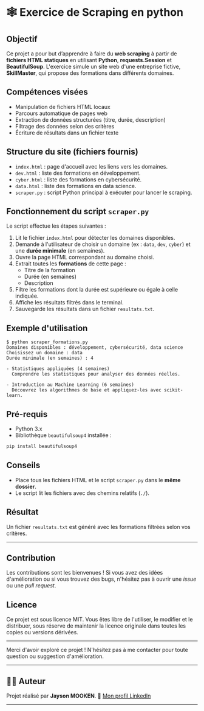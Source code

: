 # 🕸️ Exercice de Scraping en python

## Objectif

Ce projet a pour but d’apprendre à faire du **web scraping** à partir de **fichiers HTML statiques** en utilisant **Python**, **requests.Session** et **BeautifulSoup**. L'exercice simule un site web d'une entreprise fictive, **SkillMaster**, qui propose des formations dans différents domaines.

## Compétences visées

- Manipulation de fichiers HTML locaux
- Parcours automatique de pages web
- Extraction de données structurées (titre, durée, description)
- Filtrage des données selon des critères
- Écriture de résultats dans un fichier texte

## Structure du site (fichiers fournis)

- `index.html` : page d'accueil avec les liens vers les domaines.
- `dev.html` : liste des formations en développement.
- `cyber.html` : liste des formations en cybersécurité.
- `data.html` : liste des formations en data science.
- `scraper.py` : script Python principal à exécuter pour lancer le scraping.

## Fonctionnement du script `scraper.py`

Le script effectue les étapes suivantes :

1. Lit le fichier `index.html` pour détecter les domaines disponibles.
2. Demande à l'utilisateur de choisir un domaine (ex : `data`, `dev`, `cyber`) et une **durée minimale** (en semaines).
3. Ouvre la page HTML correspondant au domaine choisi.
4. Extrait toutes les **formations** de cette page :
   - Titre de la formation
   - Durée (en semaines)
   - Description
5. Filtre les formations dont la durée est supérieure ou égale à celle indiquée.
6. Affiche les résultats filtrés dans le terminal.
7. Sauvegarde les résultats dans un fichier `resultats.txt`.

## Exemple d'utilisation

```
$ python scraper_formations.py
Domaines disponibles : développement, cybersécurité, data science
Choisissez un domaine : data
Durée minimale (en semaines) : 4

- Statistiques appliquées (4 semaines)
  Comprendre les statistiques pour analyser des données réelles.

- Introduction au Machine Learning (6 semaines)
  Découvrez les algorithmes de base et appliquez-les avec scikit-learn.
```

## Pré-requis

- Python 3.x
- Bibliothèque `beautifulsoup4` installée :
```bash
pip install beautifulsoup4
```

## Conseils

- Place tous les fichiers HTML et le script `scraper.py` dans le **même dossier**.
- Le script lit les fichiers avec des chemins relatifs (`./`).

## Résultat

Un fichier `resultats.txt` est généré avec les formations filtrées selon vos critères.

---

## Contribution

Les contributions sont les bienvenues ! Si vous avez des idées d'amélioration ou si vous trouvez des bugs, n'hésitez pas à ouvrir une *issue* ou une *pull request*.

## Licence

Ce projet est sous licence MIT. Vous êtes libre de l'utiliser, le modifier et le distribuer, sous réserve de maintenir la licence originale dans toutes les copies ou versions dérivées.

---

Merci d'avoir exploré ce projet ! N'hésitez pas à me contacter pour toute question ou suggestion d'amélioration.

---

## 👨‍💻 Auteur

Projet réalisé par **Jayson MOOKEN**.
🔗 [Mon profil LinkedIn](https://www.linkedin.com/in/jayson-mooken/)

---
